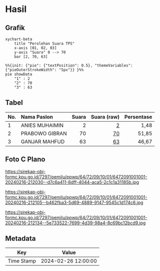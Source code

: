 # Hasil

## Grafik

```mermaid
xychart-beta
    title "Perolehan Suara TPS"
    x-axis [01, 02, 03]
    y-axis "Suara" 0 --> 70
    bar [2, 70, 63]
```

```mermaid
%%{init: {"pie": {"textPosition": 0.5}, "themeVariables": {"pieOuterStrokeWidth": "5px"}} }%%
pie showData
    "1" : 2
    "2" : 70
    "3" : 63
```

## Tabel

| No. | Nama Paslon    | Suara | Suara (raw) | Persentase |
|:--- |:-------------- | -----:| -----------:| ----------:|
| 1   | ANIES MUHAIMIN | 2     | [2][p-1]    | 1,48       |
| 2   | PRABOWO GIBRAN | 70    | [70][p-2]   | 51,85      |
| 3   | GANJAR MAHFUD  | 63    | [63][p-3]   | 46,67      |


[p-1]: https://github.com/gigit-pemilu/pemilu-2024-64-kalimantan-timur/blob/main/pilpres/hitung-suara/sub/64-kalimantan-timur/sub/72-kota-samarinda/sub/09-samarinda-kota/sub/1001-karang-mumus/sub/001-tps/sub/paslon-1.txt
[p-2]: https://github.com/gigit-pemilu/pemilu-2024-64-kalimantan-timur/blob/main/pilpres/hitung-suara/sub/64-kalimantan-timur/sub/72-kota-samarinda/sub/09-samarinda-kota/sub/1001-karang-mumus/sub/001-tps/sub/paslon-2.txt
[p-3]: https://github.com/gigit-pemilu/pemilu-2024-64-kalimantan-timur/blob/main/pilpres/hitung-suara/sub/64-kalimantan-timur/sub/72-kota-samarinda/sub/09-samarinda-kota/sub/1001-karang-mumus/sub/001-tps/sub/paslon-3.txt

## Foto C Plano

https://sirekap-obj-formc.kpu.go.id/7297/pemilu/ppwp/64/72/09/10/01/6472091001001-20240216-212030--d7c6a411-8dff-4044-aca5-2c1c1a31185b.jpg

https://sirekap-obj-formc.kpu.go.id/7297/pemilu/ppwp/64/72/09/10/01/6472091001001-20240216-212105--b462fba3-5d69-4889-9147-9545c1d174c6.jpg

https://sirekap-obj-formc.kpu.go.id/7297/pemilu/ppwp/64/72/09/10/01/6472091001001-20240216-212134--5e733522-7699-4d39-98a4-8c69bc12bcd9.jpg


## Metadata

| Key        | Value               |
| ---------- | ------------------- |
| Time Stamp | 2024-02-26 12:00:00 |



